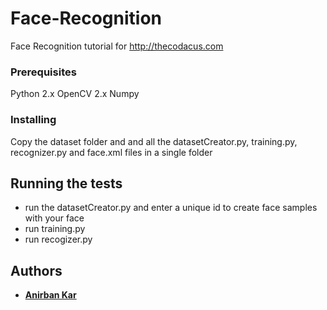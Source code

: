 # Face-Recognition


Face Recognition tutorial for http://thecodacus.com 

### Prerequisites
Python 2.x
OpenCV 2.x
Numpy

### Installing

Copy the dataset folder and and all the datasetCreator.py, training.py, recognizer.py and face.xml files in a single folder

## Running the tests

* run the datasetCreator.py and enter a unique id to create face samples with your face
* run training.py
* run recogizer.py

## Authors

* **[Anirban Kar](http://thecodacus.com/author/admin/)**
